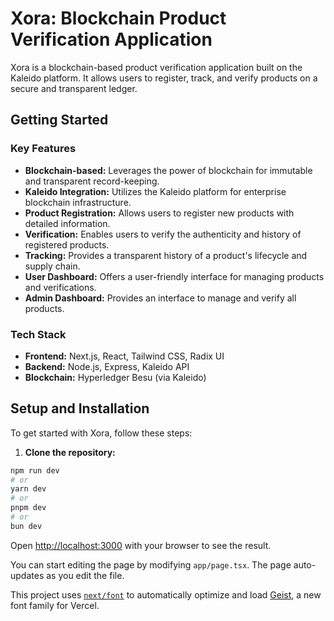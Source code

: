# Xora: Blockchain Product Verification Application

Xora is a blockchain-based product verification application built on the Kaleido platform. It allows users to register, track, and verify products on a secure and transparent ledger.

## Getting Started

### Key Features

*   **Blockchain-based:** Leverages the power of blockchain for immutable and transparent record-keeping.
*   **Kaleido Integration:** Utilizes the Kaleido platform for enterprise blockchain infrastructure.
*   **Product Registration:** Allows users to register new products with detailed information.
*   **Verification:** Enables users to verify the authenticity and history of registered products.
*   **Tracking:** Provides a transparent history of a product's lifecycle and supply chain.
*   **User Dashboard:** Offers a user-friendly interface for managing products and verifications.
* **Admin Dashboard:** Provides an interface to manage and verify all products.

### Tech Stack

*   **Frontend:** Next.js, React, Tailwind CSS, Radix UI
*   **Backend:** Node.js, Express, Kaleido API
*   **Blockchain:** Hyperledger Besu (via Kaleido)

## Setup and Installation

To get started with Xora, follow these steps:

1.  **Clone the repository:**
    

```bash
npm run dev
# or
yarn dev
# or
pnpm dev
# or
bun dev
```

Open [http://localhost:3000](http://localhost:3000) with your browser to see the result.

You can start editing the page by modifying `app/page.tsx`. The page auto-updates as you edit the file.

This project uses [`next/font`](https://nextjs.org/docs/app/building-your-application/optimizing/fonts) to automatically optimize and load [Geist](https://vercel.com/font), a new font family for Vercel.

